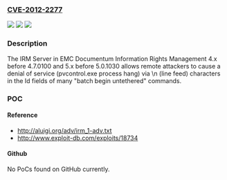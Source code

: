 ### [CVE-2012-2277](https://cve.mitre.org/cgi-bin/cvename.cgi?name=CVE-2012-2277)
![](https://img.shields.io/static/v1?label=Product&message=n%2Fa&color=blue)
![](https://img.shields.io/static/v1?label=Version&message=n%2Fa&color=blue)
![](https://img.shields.io/static/v1?label=Vulnerability&message=n%2Fa&color=brighgreen)

### Description

The IRM Server in EMC Documentum Information Rights Management 4.x before 4.7.0100 and 5.x before 5.0.1030 allows remote attackers to cause a denial of service (pvcontrol.exe process hang) via \n (line feed) characters in the Id fields of many "batch begin untethered" commands.

### POC

#### Reference
- http://aluigi.org/adv/irm_1-adv.txt
- http://www.exploit-db.com/exploits/18734

#### Github
No PoCs found on GitHub currently.

